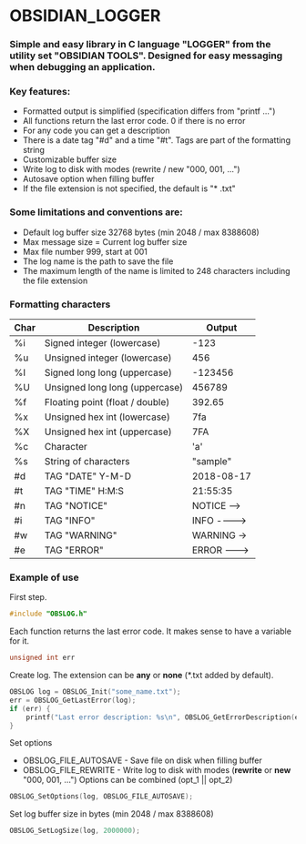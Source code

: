# OBSIDIAN_LOGGER

### Simple and easy library in C language "LOGGER" from the utility set "OBSIDIAN TOOLS". Designed for easy messaging when debugging an application.

### Key features:

  - Formatted output is simplified (specification differs from "printf ...")
  - All functions return the last error code. 0 if there is no error
  - For any code you can get a description
  - There is a date tag "#d" and a time "#t". Tags are part of the formatting string
  - Customizable buffer size
  - Write log to disk with modes (rewrite / new "000, 001, ...")
  - Autosave option when filling buffer
  - If the file extension is not specified, the default is "* .txt"

### Some limitations and conventions are:

 - Default log buffer size 32768 bytes (min 2048 / max 8388608)
 - Max message size = Current log buffer size
 - Max file number 999, start at 001
 - The log name is the path to save the file
 - The maximum length of the name is limited to 248 characters including the file extension
 
### Formatting characters

Char | Description | Output
---- | ----------- | ------
%i | Signed integer (lowercase) | -123
%u | Unsigned integer (lowercase) | 456
%I | Signed long long (uppercase) | -123456
%U | Unsigned long long (uppercase) | 456789
%f | Floating point (float / double) | 392.65
%x | Unsigned hex int (lowercase) | 7fa
%X | Unsigned hex int (uppercase) | 7FA
%c | Character | 'a'
%s | String of characters | "sample"
#d | TAG "DATE" Y-M-D | 2018-08-17
#t | TAG "TIME" H:M:S | 21:55:35
#n | TAG "NOTICE" | NOTICE -->
#i | TAG "INFO" | INFO ---->
#w | TAG "WARNING" | WARNING ->
#e | TAG "ERROR" | ERROR --->

### Example of use

First step.
```C
#include "OBSLOG.h"
```
Each function returns the last error code. 
It makes sense to have a variable for it.
```C
unsigned int err
```
Create log. 
The extension can be **any** or **none** (*.txt added by default).
```C
OBSLOG log = OBSLOG_Init("some_name.txt");
err = OBSLOG_GetLastError(log);
if (err) {
	printf("Last error description: %s\n", OBSLOG_GetErrorDescription(err));
}
```
Set options
  * OBSLOG_FILE_AUTOSAVE - Save file on disk when filling buffer
  * OBSLOG_FILE_REWRITE - Write log to disk with modes (**rewrite** or **new** "000, 001, ...")
Options can be combined (opt_1 || opt_2)
```C
OBSLOG_SetOptions(log, OBSLOG_FILE_AUTOSAVE);
```
Set log buffer size in bytes (min 2048 / max 8388608)
```C
OBSLOG_SetLogSize(log, 2000000);
```
